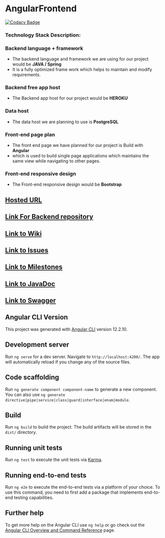 # AngularFrontend
[![Codacy Badge](https://app.codacy.com/project/badge/Grade/27ceede215ce433884ac76ffb2dc4fb9)](https://www.codacy.com/gh/Sanjay-13/AngularFrontEnd/dashboard?utm_source=github.com&amp;utm_medium=referral&amp;utm_content=Sanjay-13/AngularFrontEnd&amp;utm_campaign=Badge_Grade)
### Technology Stack Description:

### Backend language + framework

- The backend language and framework we are using for our project would be **JAVA / Spring**
- It is a fully optimized frame work which helps to maintain and modify requirements.

### Backend free app host

- The Backend app host for our project would be **HEROKU**

### Data host

- The data host we are planning to use is **PostgreSQL**

### Front-end page plan

- The front end page we have planned for our project is Build with **Angular**
- which is used to build single page applications which maintains the same view while navigating to other pages.

### Front-end responsive design

- The Front-end responsive design would be **Bootstrap**

## [Hosted URL](https://herokuangtopic.herokuapp.com/home)

## [Link For Backend repository](https://github.com/Sanjay-13/topic-of-the-day)

## [Link to Wiki](https://github.com/Sanjay-13/Topic-of-the-Day-2A/wiki)

## [Link to Issues](https://github.com/Sanjay-13/AngularFrontEnd/issues)

## [Link to Milestones](https://github.com/Sanjay-13/AngularFrontEnd/milestones)

## [Link to JavaDoc](file:///C:/Users/S541669/Documents/EclipseProjects/topicoftheday/doc/index.html)

## [Link to Swagger](http://localhost:8080/swagger-ui.html#/topics-controller)

## Angular CLI Version

This project was generated with [Angular CLI](https://github.com/angular/angular-cli) version 12.2.10.

## Development server

Run `ng serve` for a dev server. Navigate to `http://localhost:4200/`. The app will automatically reload if you change any of the source files.

## Code scaffolding

Run `ng generate component component-name` to generate a new component. You can also use `ng generate directive|pipe|service|class|guard|interface|enum|module`.

## Build

Run `ng build` to build the project. The build artifacts will be stored in the `dist/` directory.

## Running unit tests

Run `ng test` to execute the unit tests via [Karma](https://karma-runner.github.io).

## Running end-to-end tests

Run `ng e2e` to execute the end-to-end tests via a platform of your choice. To use this command, you need to first add a package that implements end-to-end testing capabilities.

## Further help

To get more help on the Angular CLI use `ng help` or go check out the [Angular CLI Overview and Command Reference](https://angular.io/cli) page.
